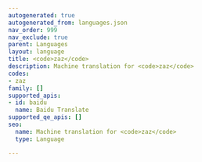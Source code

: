 ```yaml
---
autogenerated: true
autogenerated_from: languages.json
nav_order: 999
nav_exclude: true
parent: Languages
layout: language
title: <code>zaz</code>
description: Machine translation for <code>zaz</code>
codes:
- zaz
family: []
supported_apis:
- id: baidu
  name: Baidu Translate
supported_qe_apis: []
seo:
  name: Machine translation for <code>zaz</code>
  type: Language

---
```


